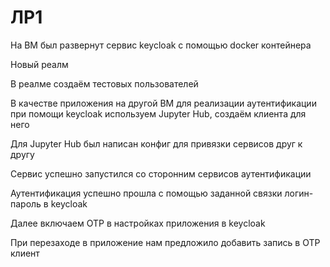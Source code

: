 # ЛР1

На ВМ был развернут сервис keycloak с помощью docker контейнера

Новый реалм

В реалме создаём тестовых пользователей

В качестве приложения на другой ВМ для реализации аутентификации при помощи keycloak используем Jupyter Hub, создаём клиента для него

Для Jupyter Hub был написан конфиг для привязки сервисов друг к другу

Сервис успешно запустился со сторонним сервисов аутентификации

Аутентификация успешно прошла с помощью заданной связки логин-пароль в keycloak

Далее включаем OTP в настройках приложения в keycloak

При перезаходе в приложение нам предложило добавить запись в OTP клиент
